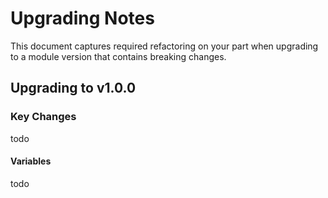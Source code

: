 # Upgrading Notes

This document captures required refactoring on your part when upgrading to a module version that contains breaking changes.

## Upgrading to v1.0.0

### Key Changes

todo

#### Variables

todo